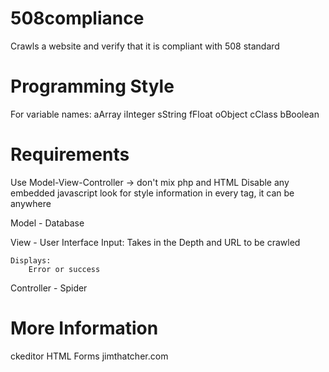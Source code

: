 508compliance
=============
Crawls a website and verify that it is compliant with 508 standard


Programming Style
=================
For variable names:
	aArray
	iInteger
	sString
	fFloat
	oObject
	cClass
	bBoolean


Requirements
============
Use Model-View-Controller -> don't mix php and HTML
Disable any embedded javascript
look for style information in every tag, it can be anywhere

Model - Database

View - User Interface
	Input:
		Takes in the Depth and URL to be crawled
		
	Displays:
		Error or success
	
Controller - Spider


More Information
================
ckeditor
HTML Forms
jimthatcher.com
